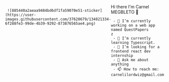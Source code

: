

 <div style="display: flex;">
  
  <div>
 
     ![885440a2aeaa9484bd6df1fa59070e51-sticker](https://user-images.githubusercontent.com/37620679/134821334-6f288fe3-99de-4b39-9292-873876565ae4.png)

  </div>
  
  
  <div>
    Hi there I'm Carnel MEGBLETO 👋

     - 🔭 I’m currently working on a web app named QuestPapers               z
     - 🌱 I’m currently learning Typescript.
     - 👯 I’m looking for a frontend react dev internship
     - 💬 Ask me about anything
     - 📫 How to reach me: carnelilordwiz@gmail.com
   </div>
  
</div>
